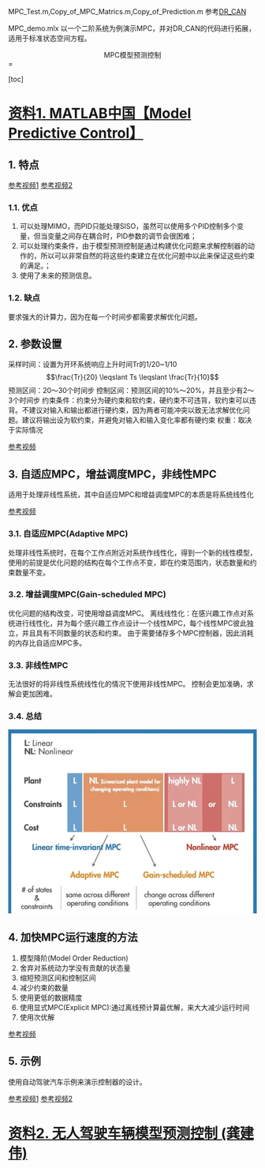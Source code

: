 MPC_Test.m,Copy_of_MPC_Matrics.m,Copy_of_Prediction.m 参考[DR_CAN](https://www.bilibili.com/read/cv16891782)

MPC_demo.mlx 以一个二阶系统为例演示MPC，并对DR_CAN的代码进行拓展，适用于标准状态空间方程。

<center>MPC模型预测控制</center>
=

[toc]

# [资料1. MATLAB中国【Model Predictive Control】](https://space.bilibili.com/1768836923/search/video?keyword=mpc)

## 1. 特点

[参考视频1](https://www.bilibili.com/video/BV16U4y1c7EG?spm_id_from=333.999.0.0&vd_source=be5bd51fafff7d21180e251563899e5e)
[参考视频2](https://www.bilibili.com/video/BV1Qu411Z7DQ/?spm_id_from=333.788.recommend_more_video.-1&vd_source=be5bd51fafff7d21180e251563899e5e)

### 1.1. 优点

1. 可以处理MIMO，而PID只能处理SISO，虽然可以使用多个PID控制多个变量，但当变量之间存在耦合时，PID参数的调节会很困难；
2. 可以处理约束条件，由于模型预测控制是通过构建优化问题来求解控制器的动作的，所以可以非常自然的将这些约束建立在优化问题中以此来保证这些约束的满足。；
3. 使用了未来的预测信息。

### 1.2. 缺点

要求强大的计算力，因为在每一个时间步都需要求解优化问题。

## 2. 参数设置

采样时间：设置为开环系统响应上升时间Tr的1/20~1/10
$$\frac{Tr}{20} \leqslant Ts \leqslant \frac{Tr}{10}$$
预测区间：20～30个时间步
控制区间：预测区间的10%～20%，并且至少有2～3个时间步
约束条件：约束分为硬约束和软约束，硬约束不可违背，软约束可以违背。不建议对输入和输出都进行硬约束，因为两者可能冲突以致无法求解优化问题。建议将输出设为软约束，并避免对输入和输入变化率都有硬约束
权重：取决于实际情况

[参考视频](https://www.bilibili.com/video/BV1b44y1v7Xt/?spm_id_from=333.788.recommend_more_video.-1&vd_source=be5bd51fafff7d21180e251563899e5e)

## 3. 自适应MPC，增益调度MPC，非线性MPC

适用于处理非线性系统，其中自适应MPC和增益调度MPC的本质是将系统线性化

[参考视频](https://www.bilibili.com/video/BV1ZL411g7Ya/?spm_id_from=333.788.recommend_more_video.-1&vd_source=be5bd51fafff7d21180e251563899e5e)

### 3.1. 自适应MPC(Adaptive MPC)

处理非线性系统时，在每个工作点附近对系统作线性化，得到一个新的线性模型，使用的前提是优化问题的结构在每个工作点不变，即在约束范围内，状态数量和约束数量不变。

### 3.2. 增益调度MPC(Gain-scheduled MPC)

优化问题的结构改变，可使用增益调度MPC。
离线线性化：在感兴趣工作点对系统进行线性化，并为每个感兴趣工作点设计一个线性MPC，每个线性MPC彼此独立，并且具有不同数量的状态和约束。
由于需要储存多个MPC控制器，因此消耗的内存比自适应MPC多。

### 3.3. 非线性MPC

无法很好的将非线性系统线性化的情况下使用非线性MPC。
控制会更加准确，求解会更加困难。

### 3.4. 总结

![总结](./imgs/1.png)

## 4. 加快MPC运行速度的方法

1. 模型降阶(Model Order Reduction)
2. 舍弃对系统动力学没有贡献的状态量
3. 缩短预测区间和控制区间
4. 减少约束的数量
5. 使用更低的数据精度
6. 使用显式MPC(Explicit MPC):通过离线预计算最优解，来大大减少运行时间
7. 使用次优解

[参考视频](https://www.bilibili.com/video/BV1Ar4y1y7Tp/?spm_id_from=333.788.recommend_more_video.-1&vd_source=be5bd51fafff7d21180e251563899e5e)

## 5. 示例

使用自动驾驶汽车示例来演示控制器的设计。

[参考视频1](https://www.bilibili.com/video/BV1xP4y1s7pJ?spm_id_from=333.999.0.0&vd_source=be5bd51fafff7d21180e251563899e5e)
[参考视频2](https://www.bilibili.com/video/BV1Wr4y1k76z?spm_id_from=333.999.0.0)


# [资料2. 无人驾驶车辆模型预测控制 (龚建伟)](https://www.bilibili.com/video/BV1HQ4y1P7bJ?p=1&vd_source=be5bd51fafff7d21180e251563899e5e)

